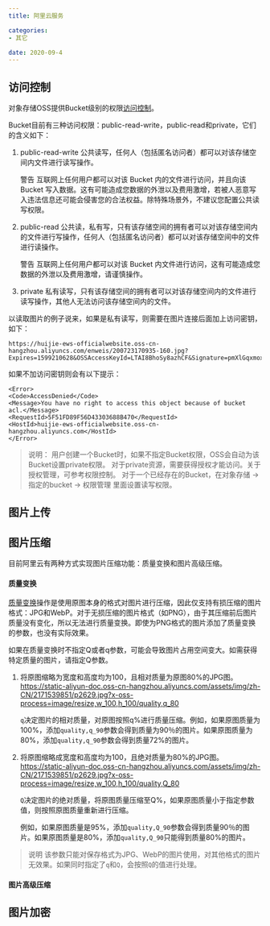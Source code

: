 ```yaml
---
title: 阿里云服务

categories:
- 其它

date: 2020-09-4
---
```


## 访问控制
对象存储OSS提供Bucket级别的权限[访问控制](https://help.aliyun.com/document_detail/31954.html?spm=5176.8466010.acl.1.615e1450N7b9g0)。

Bucket目前有三种访问权限：public-read-write，public-read和private，它们的含义如下：
1. public-read-write
    公共读写，任何人（包括匿名访问者）都可以对该存储空间内文件进行读写操作。

    警告 互联网上任何用户都可以对该 Bucket 内的文件进行访问，并且向该 Bucket 写入数据。这有可能造成您数据的外泄以及费用激增，若被人恶意写入违法信息还可能会侵害您的合法权益。除特殊场景外，不建议您配置公共读写权限。

1. public-read
    公共读，私有写，只有该存储空间的拥有者可以对该存储空间内的文件进行写操作，任何人（包括匿名访问者）都可以对该存储空间中的文件进行读操作。

    警告 互联网上任何用户都可以对该 Bucket 内文件进行访问，这有可能造成您数据的外泄以及费用激增，请谨慎操作。

1. private
    私有读写，只有该存储空间的拥有者可以对该存储空间内的文件进行读写操作，其他人无法访问该存储空间内的文件。

以读取图片的例子说来，如果是私有读写，则需要在图片连接后面加上访问密钥，如下：

```
https://huijie-ews-officialwebsite.oss-cn-hangzhou.aliyuncs.com/enweis/200723170935-160.jpg?Expires=1599210628&OSSAccessKeyId=LTAI8BhoSy8azhCF&Signature=pmXlGqxmox%2FwKezSyomDxoOZSMg%3D
```

如果不加访问密钥则会有以下提示：

```
<Error>
<Code>AccessDenied</Code>
<Message>You have no right to access this object because of bucket acl.</Message>
<RequestId>5F51FD89F56D43303688B470</RequestId>
<HostId>huijie-ews-officialwebsite.oss-cn-hangzhou.aliyuncs.com</HostId>
</Error>
```

> 说明：
> 用户创建一个Bucket时，如果不指定Bucket权限，OSS会自动为该Bucket设置private权限。
> 对于private资源，需要获得授权才能访问。关于授权管理，可参考权限控制。
> 对于一个已经存在的Bucket，在对象存储 -> 指定的bucket -> 权限管理 里面设置读写权限。

## 图片上传

## 图片压缩
目前阿里云有两种方式实现图片压缩功能：质量变换和图片高级压缩。

#### 质量变换
[质量变换](https://help.aliyun.com/document_detail/44705.html?spm=a2c4g.11186623.4.3.64e41729322Z12)操作是使用原图本身的格式对图片进行压缩，因此仅支持有损压缩的图片格式：JPG和WebP。对于无损压缩的图片格式（如PNG），由于其压缩前后图片质量没有变化，所以无法进行质量变换。即使为PNG格式的图片添加了质量变换的参数，也没有实际效果。

如果在质量变换时不指定Q或者q参数，可能会导致图片占用空间变大。如需获得特定质量的图片，请指定Q参数。

1. 将原图缩略为宽度和高度均为100，且相对质量为原图80%的JPG图。
    https://static-aliyun-doc.oss-cn-hangzhou.aliyuncs.com/assets/img/zh-CN/2171539851/p2629.jpg?x-oss-process=image/resize,w_100,h_100/quality,q_80

    `q`决定图片的相对质量，对原图按照q%进行质量压缩。例如，如果原图质量为100%，添加`quality,q_90`参数会得到质量为90％的图片。如果原图质量为80%，添加`quality,q_90`参数会得到质量72%的图片。

1. 将原图缩略成宽度和高度均为100，且绝对质量为80%的JPG图。
    https://static-aliyun-doc.oss-cn-hangzhou.aliyuncs.com/assets/img/zh-CN/2171539851/p2629.jpg?x-oss-process=image/resize,w_100,h_100/quality,Q_80

    `Q`决定图片的绝对质量，将原图质量压缩至Q%，如果原图质量小于指定参数值，则按照原图质量重新进行压缩。

    例如，如果原图质量是95%，添加`quality,Q_90`参数会得到质量90％的图片。如果原图质量是80%，添加`quality,Q_90`只能得到质量80%的图片。

> 说明 该参数只能对保存格式为JPG、WebP的图片使用，对其他格式的图片无效果。如果同时指定了`q`和`Q`，会按照`Q`的值进行处理。

#### 图片高级压缩

## 图片加密